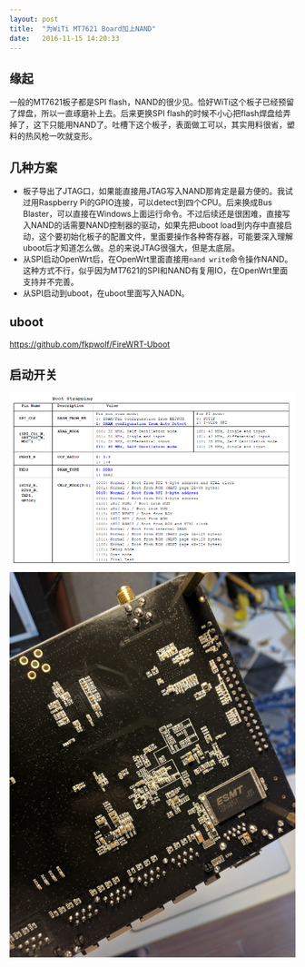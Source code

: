 ```yaml
---
layout: post
title:  "为WiTi MT7621 Board加上NAND"
date:   2016-11-15 14:20:33
---
```

## 缘起
一般的MT7621板子都是SPI flash，NAND的很少见。恰好WiTi这个板子已经预留了焊盘，所以一直琢磨补上去。后来更换SPI flash的时候不小心把flash焊盘给弄掉了，这下只能用NAND了。吐槽下这个板子，表面做工可以，其实用料很省，塑料的热风枪一吹就变形。

## 几种方案
- 板子导出了JTAG口，如果能直接用JTAG写入NAND那肯定是最方便的。我试过用Raspberry Pi的GPIO连接，可以detect到四个CPU。后来换成Bus Blaster，可以直接在Windows上面运行命令。不过后续还是很困难，直接写入NAND的话需要NAND控制器的驱动，如果先把uboot load到内存中直接启动，这个要初始化板子的配置文件，里面要操作各种寄存器，可能要深入理解uboot后才知道怎么做。总的来说JTAG很强大，但是太底层。
- 从SPI启动OpenWrt后，在OpenWrt里面直接用`nand write`命令操作NAND。这种方式不行，似乎因为MT7621的SPI和NAND有复用IO，在OpenWrt里面支持并不完善。
- 从SPI启动到uboot，在uboot里面写入NADN。

## uboot

https://github.com/fkpwolf/FireWRT-Uboot

## 启动开关
<img src="/images/2016/mt7621-boot.png">


<img src="/images/2016/mt7621-nand.jpg">
